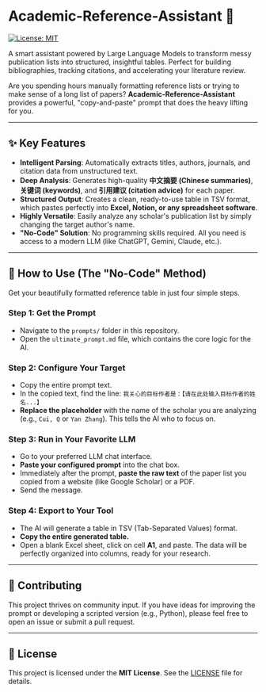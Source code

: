 # Academic-Reference-Assistant 📝

[![License: MIT](https://img.shields.io/badge/License-MIT-yellow.svg)](https://opensource.org/licenses/MIT)

A smart assistant powered by Large Language Models to transform messy publication lists into structured, insightful tables. Perfect for building bibliographies, tracking citations, and accelerating your literature review.

Are you spending hours manually formatting reference lists or trying to make sense of a long list of papers? **Academic-Reference-Assistant** provides a powerful, "copy-and-paste" prompt that does the heavy lifting for you.

---

## ✨ Key Features

-   **Intelligent Parsing**: Automatically extracts titles, authors, journals, and citation data from unstructured text.
-   **Deep Analysis**: Generates high-quality **中文摘要 (Chinese summaries)**, **关键词 (keywords)**, and **引用建议 (citation advice)** for each paper.
-   **Structured Output**: Creates a clean, ready-to-use table in TSV format, which pastes perfectly into **Excel, Notion, or any spreadsheet software**.
-   **Highly Versatile**: Easily analyze any scholar's publication list by simply changing the target author's name.
-   **"No-Code" Solution**: No programming skills required. All you need is access to a modern LLM (like ChatGPT, Gemini, Claude, etc.).

---

## 🔧 How to Use (The "No-Code" Method)

Get your beautifully formatted reference table in just four simple steps.

### **Step 1: Get the Prompt**

-   Navigate to the `prompts/` folder in this repository.
-   Open the `ultimate_prompt.md` file, which contains the core logic for the AI.

### **Step 2: Configure Your Target**

-   Copy the entire prompt text.
-   In the copied text, find the line: `我关心的目标作者是：【请在此处输入目标作者的姓名...】`
-   **Replace the placeholder** with the name of the scholar you are analyzing (e.g., `Cui, Q` or `Yan Zhang`). This tells the AI who to focus on.

### **Step 3: Run in Your Favorite LLM**

-   Go to your preferred LLM chat interface.
-   **Paste your configured prompt** into the chat box.
-   Immediately after the prompt, **paste the raw text** of the paper list you copied from a website (like Google Scholar) or a PDF.
-   Send the message.

### **Step 4: Export to Your Tool**

-   The AI will generate a table in TSV (Tab-Separated Values) format.
-   **Copy the entire generated table.**
-   Open a blank Excel sheet, click on cell **A1**, and paste. The data will be perfectly organized into columns, ready for your research.

---

## 🤝 Contributing

This project thrives on community input. If you have ideas for improving the prompt or developing a scripted version (e.g., Python), please feel free to open an issue or submit a pull request.

---

## 📜 License

This project is licensed under the **MIT License**. See the [LICENSE](LICENSE) file for details.
